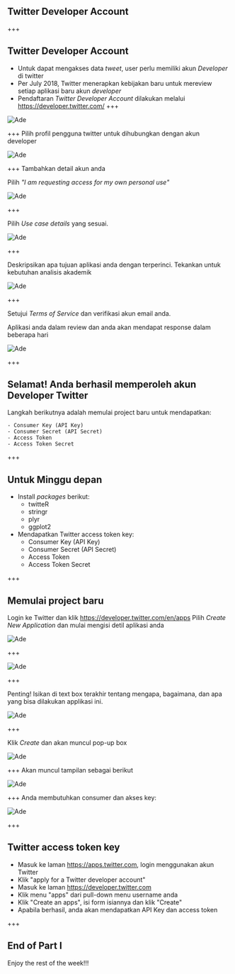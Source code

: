 ## Twitter Developer Account

+++
## Twitter Developer Account

- Untuk dapat mengakses data *tweet*, user perlu memiliki akun *Developer* di twitter
- Per July 2018, Twitter menerapkan kebijakan baru untuk mereview setiap aplikasi baru akun *developer*
- Pendaftaran *Twitter Developer Account* dilakukan melalui https://developer.twitter.com/
+++

![Ade](assets/img/twitterdev-tutorial-02.png)

+++
Pilih profil pengguna twitter untuk dihubungkan dengan akun developer

![Ade](assets/img/twitterdev-tutorial-03.png)

+++
Tambahkan detail akun anda

Pilih *"I am requesting access for my own personal use"*

![Ade](assets/img/twitterdev-tutorial-04.png)

+++

Pilih *Use case details* yang sesuai.

![Ade](assets/img/twitterdev-tutorial-05.png)

+++

Deskripsikan apa tujuan aplikasi anda dengan terperinci. Tekankan untuk kebutuhan analisis akademik

![Ade](assets/img/twitterdev-tutorial-06.png)

+++

Setujui *Terms of Service* dan verifikasi akun email anda.

Aplikasi anda dalam review dan anda akan mendapat response dalam beberapa hari

![Ade](assets/img/twitterdev-tutorial-07.png)

+++
## Selamat! Anda berhasil memperoleh akun Developer Twitter

Langkah berikutnya adalah memulai project baru untuk mendapatkan:

    - Consumer Key (API Key)
    - Consumer Secret (API Secret)
    - Access Token
    - Access Token Secret

+++
## Untuk Minggu depan

- Install _packages_ berikut:
    - twitteR
    - stringr
    - plyr
    - ggplot2
- Mendapatkan Twitter access token key:
    - Consumer Key (API Key)
    - Consumer Secret (API Secret)
    - Access Token
    - Access Token Secret

+++
## Memulai project baru
Login ke Twitter dan klik https://developer.twitter.com/en/apps
Pilih *Create New Application* dan mulai mengisi detil aplikasi anda

![Ade](assets/img/screenshot_1.png)


+++

![Ade](assets/img/screenshot_2.png)


+++

Penting! Isikan di text box terakhir tentang mengapa, bagaimana, dan apa yang bisa dilakukan applikasi ini. 

![Ade](assets/img/screenshot_3.png)

+++

Klik *Create* dan akan muncul pop-up box

![Ade](assets/img/screenshot_4.png)

+++
Akan muncul tampilan sebagai berikut

![Ade](assets/img/screenshot_5.png)

+++
Anda membutuhkan consumer dan akses key:

![Ade](assets/img/screenshot_6.png)

+++

## Twitter access token key

- Masuk ke laman https://apps.twitter.com, login menggunakan akun Twitter
- Klik "apply for a Twitter developer account"
- Masuk ke laman https://developer.twitter.com
- Klik menu "apps" dari pull-down menu username anda 
- Klik "Create an apps", isi form isiannya dan klik "Create"
- Apabila berhasil, anda akan mendapatkan API Key dan access token

+++
## End of Part I

Enjoy the rest of the week!!!
